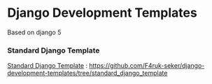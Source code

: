 # Django Development Templates

Based on django 5

### Standard Django Template

[Standard Django Template](https://github.com/F4ruk-seker/django-development-templates/tree/standard_django_template) : https://github.com/F4ruk-seker/django-development-templates/tree/standard_django_template 
